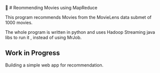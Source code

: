 🎥 # Reommending Movies using MapReduce

This program recommends Movies from the MovieLens data submet of 1000 movies.

The whole program is written in python and uses Hadoop Streaming java libs to run it , instead of using MrJob.

## Work in Progress

Building a simple web app for recommendation.
